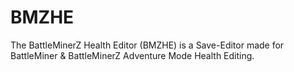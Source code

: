 # BMZHE
The BattleMinerZ Health Editor (BMZHE) is a Save-Editor made for BattleMiner &amp; BattleMinerZ Adventure Mode Health Editing.
